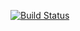 [![Build Status](https://www.travis-ci.com/angelntenev/sem.svg?branch=master)](https://www.travis-ci.com/angelntenev/sem)
